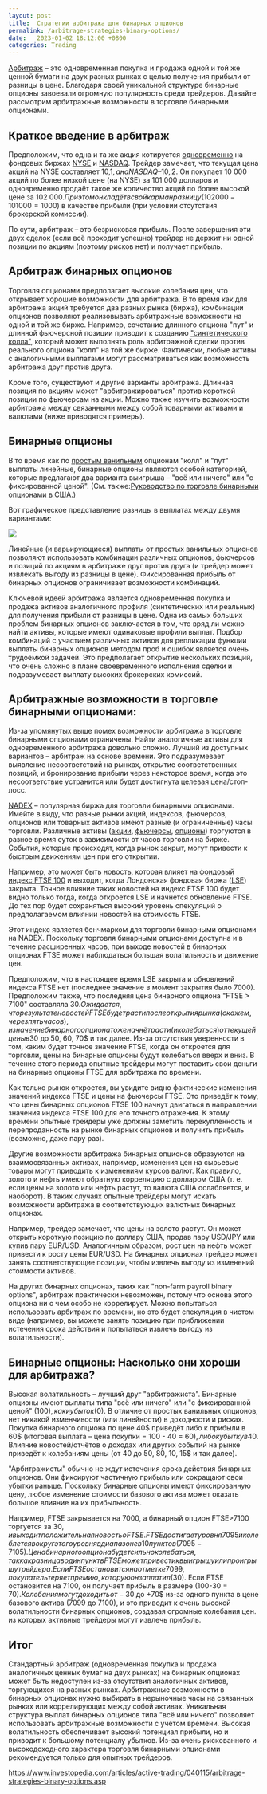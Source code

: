 ```yaml
---
layout: post
title:  Стратегии арбитража для бинарных опционов
permalink: /arbitrage-strategies-binary-options/
date:   2023-01-02 18:12:00 +0800
categories: Trading
---
```

[Арбитраж](https://www.investopedia.com/terms/a/arbitrage.asp) – это одновременная покупка и продажа одной и той же ценной бумаги на двух разных рынках с целью получения прибыли от разницы в цене. Благодаря своей уникальной структуре бинарные опционы завоевали огромную популярность среди трейдеров. Давайте рассмотрим арбитражные возможности в торговле бинарными опционами.

## Краткое введение в арбитраж
Предположим, что одна и та же акция котируется [одновременно](https://www.investopedia.com/ask/answers/05/stockmultipleexchanges.asp) на фондовых биржах [NYSE](https://www.investopedia.com/terms/n/nyse.asp) и [NASDAQ](https://www.investopedia.com/terms/n/nasdaq.asp). Трейдер замечает, что текущая цена акций на NYSE составляет 10,1$, а на NASDAQ – 10,2$. Он покупает 10 000 акций по более низкой цене (на NYSE) за 101 000 долларов и одновременно продаёт такое же количество акций по более высокой цене за 102 000$. При этом он кладёт в свой карман разницу (102 000-101 000 = 1000$) в качестве прибыли (при условии отсутствия брокерской комиссии).

По сути, арбитраж – это безрисковая прибыль. После завершения эти двух сделок (если всё проходит успешно) трейдер не держит ни одной позиции по акциям (поэтому рисков нет) и получает прибыль.

## Арбитраж бинарных опционов
Торговля опционами предполагает высокие колебания цен, что открывает хорошие возможности для арбитража. В то время как для арбитража акций требуется два разных рынка (биржа), комбинации опционов позволяют реализовывать арбитражные возможности на одной и той же бирже. Например, сочетание длинного опциона "пут" и длинной фьючерсной позиции приводит к созданию ["синтетического колла"](https://www.investopedia.com/terms/s/synthetic_call.asp), который может выполнять роль арбитражной сделки против реального опциона "колл" на той же бирже. Фактически, любые активы с аналогичными выплатами могут рассматриваться как возможность арбитража друг против друга.

Кроме того, существуют и другие варианты арбитража. Длинная позиция по акциям может "арбитражироваться" против короткой позиции по фьючерсам на акции. Можно также изучить возможности арбитража между связанными между собой товарными активами и валютами (ниже приводятся примеры).

## Бинарные опционы
В то время как по [простым ванильным](https://www.investopedia.com/terms/p/plainvanilla.asp) опционам "колл" и "пут" выплаты линейные, бинарные опционы являются особой категорией, которые предлагают два варианта выигрыша – "всё или ничего" или "с фиксированной ценой". (См. также:[Руководство по торговле бинарными опционами в США.](https://www.investopedia.com/articles/active-trading/061114/guide-trading-binary-options-us.asp))

Вот графическое представление разницы в выплатах между двумя вариантами:

![](https://www.investopedia.com/thmb/EVVWaA-C2Np0K_aqvYB-e3Kfo7U=/750x0/filters:no_upscale():max_bytes(150000):strip_icc():format(webp)/ArbitrageStrategiesWithBinaryOptions3-0cfcf81af39f4640a422ddbf3b304d66.png)

Линейные (и варьирующиеся) выплаты от простых ванильных опционов позволяют использовать комбинации различных опционов, фьючерсов и позиций по акциям в арбитраже друг против друга (и трейдер может извлекать выгоду из разницы в цене). Фиксированная прибыль от бинарных опционов ограничивает возможности комбинаций.

Ключевой идеей арбитража является одновременная покупка и продажа активов аналогичного профиля (синтетических или реальных) для получения прибыли от разницы в цене. Одна из самых больших проблем бинарных опционов заключается в том, что вряд ли можно найти активы, которые имеют одинаковые профили выплат. Подбор комбинаций с участием различных активов для репликации функции выплаты бинарных опционов методом проб и ошибок является очень трудоёмкой задачей. Это предполагает открытие нескольких позиций, что очень сложно в плане своевременного исполнения сделки и подразумевает выплату высоких брокерских комиссий.

## Арбитражные возможности в торговле бинарными опционами:
Из-за упомянутых выше помех возможности арбитража в торговле бинарными опционами ограничены. Найти аналогичные активы для одновременного арбитража довольно сложно. Лучший из доступных вариантов – арбитраж на основе времени. Это подразумевает выявление несоответствий на рынках, открытие соответственных позиций, и бронирование прибыли через некоторое время, когда это несоответствие устранится или будет достигнута целевая цена/стоп-лосс.

[NADEX](http://www.nadex.com/holidays.html) – популярная биржа для торговли бинарными опционами. Имейте в виду, что разные рынки акций, индексов, фьючерсов, опционов или товарных активов имеют разные (и ограниченные) часы торговли. Различные активы ([акции](https://www.investopedia.com/terms/s/stock.asp), [фьючерсы](https://www.investopedia.com/terms/f/futures.asp), [опционы](https://www.investopedia.com/terms/o/option.asp)) торгуются в разное время суток в зависимости от часов торговли на бирже. События, которые происходят, когда рынок закрыт, могут привести к быстрым движениям цен при его открытии.

Например, это может быть новость, которая влияет на [фондовый индекс FTSE 100](https://www.investopedia.com/terms/f/footsie.asp) и выходит, когда Лондонская фондовая биржа ([LSE](https://www.investopedia.com/terms/l/lse.asp)) закрыта. Точное влияние таких новостей на индекс FTSE 100 будет видно только тогда, когда откроется LSE и начнется обновление FTSE. До тех пор будет сохраняться высокий уровень спекуляций о предполагаемом влиянии новостей на стоимость FTSE.

Этот индекс является бенчмарком для торговли бинарными опционами на NADEX. Поскольку торговля бинарными опционами доступна и в течение расширенных часов, при выходе новостей в бинарных опционах FTSE может наблюдаться большая волатильность и движение цен.

Предположим, что в настоящее время LSE закрыта и обновлений индекса FTSE нет (последнее значение в момент закрытия было 7000). Предположим также, что последняя цена бинарного опциона "FTSE > 7100" составляла 30$. Ожидается, что результате новостей FTSE будет расти после открытия рынка (скажем, через пять часов), и значение бинарного опциона тоже начнёт расти (и колебаться) от текущей цены в 30$ до 50, 60, 70$ и так далее. Из-за отсутствия уверенности в том, каким будет точное значение FTSE, когда он откроется для торговли, цены на бинарные опционы будут колебаться вверх и вниз. В течение этого периода опытные трейдеры могут поставить свои деньги на бинарные опционы FTSE для арбитража по времени.

Как только рынок откроется, вы увидите видно фактические изменения значений индекса FTSE и цены на фьючерсы FTSE. Это приведёт к тому, что цены бинарных опционов FTSE 100 начнут двигаться в направлении значения индекса FTSE 100 для его точного отражения. К этому времени опытные трейдеры уже должны заметить перекупленность и перепроданность на рынке бинарных опционов и получить прибыль (возможно, даже пару раз).

Другие возможности арбитража бинарных опционов образуются на взаимосвязанных активах, например, изменения цен на сырьевые товары могут приводить к изменениям курсов валют. Как правило, золото и нефть имеют обратную корреляцию с долларом США (т. е. если цены на золото или нефть растут, то валюта США ослабляется, и наоборот). В таких случаях опытные трейдеры могут искать возможности арбитража в соответствующих валютных бинарных опционах.

Например, трейдер замечает, что цены на золото растут. Он может открыть короткую позицию по доллару США, продав пару USD/JPY или купив пару EUR/USD. Аналогичным образом, рост цен на нефть может привести к росту цены EUR/USD. На бинарных опционах трейдер может занять соответствующие позиции, чтобы извлечь выгоду из изменений стоимости активов.

На других бинарных опционах, таких как "non-farm payroll binary options", арбитраж практически невозможен, потому что основа этого опциона ни с чем особо не коррелирует. Можно попытаться использовать арбитраж по времени, но это будет спекуляция в чистом виде (например, вы можете занять позицию при приближении истечения срока действия и попытаться извлечь выгоду из волатильности).

## Бинарные опционы: Насколько они хороши для арбитража?
Высокая волатильность – лучший друг "арбитражиста". Бинарные опционы имеют выплаты типа "всё или ничего" или "с фиксированной ценой" (100$), как и убыток (0$). В отличие от простых ванильных опционов, нет никакой изменчивости (или линейности) в доходности и рисках. Покупка бинарного опциона по цене 40$ приведёт либо к прибыли в 60$ (итоговая выплата – цена покупки = 100 - 40 = 60$), либо к убытку в 40$. Влияние новостей/отчётов о доходах или других событий на рынке приведёт к колебаниям цены (от 40 до 50, 80, 10, 15$ и так далее).

"Арбитражисты" обычно не ждут истечения срока действия бинарных опционов. Они фиксируют частичную прибыль или сокращают свои убытки раньше. Поскольку бинарные опционы имеют фиксированную цену, любое изменение стоимости базового актива может оказать большое влияние на их прибыльность.

Например, FTSE закрывается на 7000, а бинарный опцион FTSE>7100 торгуется за 30$, и выходит положительная новость о FTSE. FTSE достигает уровня 7095 и колеблется вокруг этого уровня в диапазоне в 10 пунктов (7095-7105). Цена бинарного опциона будет сильно колебаться, так как разница в один пункт в FTSE может привести к выигрышу или проигрышу трейдера. Если FTSE остановится на отметке 7099, покупатель теряет премию, которую он заплатил (30$). Если FTSE остановится на 7100, он получает прибыль в размере (100-30 = 70$). Колебания могут доходить от -30$ до +70$ из-за одного пункта в цене базового актива (7099 до 7100), и это приводит к очень высокой волатильности бинарных опционов, создавая огромные колебания цен. из которых активные трейдеры могут извлечь прибыль.

## Итог
Стандартный арбитраж (одновременная покупка и продажа аналогичных ценных бумаг на двух рынках) на бинарных опционах может быть недоступен из-за отсутствия аналогичных активов, торгующихся на разных рынках. Арбитражные возможности в бинарных опционах нужно выбирать в нерыночные часы на связанных рынках или коррелирующих между собой активах. Уникальная структура выплат бинарных опционов типа "всё или ничего" позволяет использовать арбитражные возможности с учётом времени. Высокая волатильность обеспечивает высокий потенциал прибыли, но и приводит к большому потенциалу убытков. Из-за очень рискованного и высокодоходного характера торговля бинарными опционами рекомендуется только для опытных трейдеров.

https://www.investopedia.com/articles/active-trading/040115/arbitrage-strategies-binary-options.asp